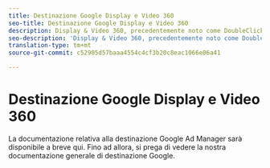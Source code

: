 ```yaml
---
title: Destinazione Google Display e Video 360
seo-title: Destinazione Google Display e Video 360
description: Display & Video 360, precedentemente noto come DoubleClick Bid Manager è uno strumento che consente di eseguire campagne di retargeting e di targeting delle audience su diverse fonti di inventario di Display, Video e Mobile.
seo-description: 'Display & Video 360, precedentemente noto come DoubleClick Bid Manager è uno strumento che consente di eseguire campagne di retargeting e di targeting delle audience su diverse fonti di inventario di Display, Video e Mobile. '
translation-type: tm+mt
source-git-commit: c52905d57baaa4554c4cf3b20c8eac1066e06a41

---
```



# Destinazione Google Display e Video 360

La documentazione relativa alla destinazione Google Ad Manager sarà disponibile a breve qui. Fino ad allora, si prega di vedere la nostra documentazione generale di destinazione [](/help/rtcdp/destinations/google-destination.md) Google.
